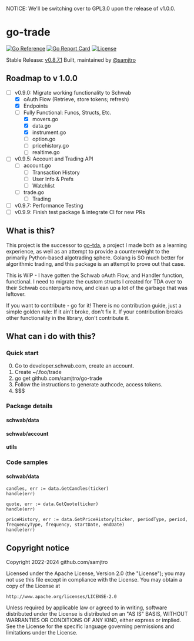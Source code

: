 NOTICE: We'll be switching over to GPL3.0 upon the release of v1.0.0.

# go-trade
[![Go Reference](https://pkg.go.dev/badge/github.com/samjtro/go-trade.svg)](https://pkg.go.dev/github.com/samjtro/go-trade)
[![Go Report Card](https://goreportcard.com/badge/github.com/samjtro/go-trade)](https://goreportcard.com/report/github.com/samjtro/go-trade)
[![License](https://img.shields.io/badge/license-Apache2-brightgreen.svg)](LICENSE)

Stable Release: [v0.8.7.1](https://github.com/samjtro/go-trade/tree/stable)
Built, maintained by [@samjtro](https://github.com/samjtro)

## Roadmap to v 1.0.0

- [ ] v0.9.0: Migrate working functionality to Schwab
    * [x] oAuth Flow (Retrieve, store tokens; refresh)
    * [x] Endpoints
    * [ ] Fully Functional: Funcs, Structs, Etc.
        * [x] movers.go
        * [x] data.go
        * [x] instrument.go
        * [ ] option.go
        * [ ] pricehistory.go
        * [ ] realtime.go
- [ ] v0.9.5: Account and Trading API
    * [ ] account.go
        * [ ] Transaction History
        * [ ] User Info & Prefs
        * [ ] Watchlist
    * [ ] trade.go
        * [ ] Trading
- [ ] v0.9.7: Performance Testing
- [ ] v0.9.9: Finish test package & integrate CI for new PRs

## What is this?

This project is the successor to [go-tda](https://github.com/samjtro/go-tda), a project I made both as a learning experience, as well as an attempt to provide a counterweight to the primarily Python-based algotrading sphere. Golang is SO much better for algorithmic trading, and this package is an attempt to prove out that case.

This is WIP - I have gotten the Schwab oAuth Flow, and Handler function, functional. I need to migrate the custom structs I created for TDA over to their Schwab counterparts now, and clean up a lot of the garbage that was leftover.

If you want to contribute - go for it! There is no contribution guide, just a simple golden rule: If it ain't broke, don't fix it. If your contribution breaks other functionality in the library, don't contribute it.

## What can i do with this?

### Quick start

0. Go to developer.schwab.com, create an account.
1. Create ~/.foo/trade
2. go get github.com/samjtro/go-trade
3. Follow the instructions to generate authcode, access tokens.
4. $$$

### Package details

#### schwab/data
#### schwab/account
#### utils

### Code samples

#### schwab/data

```
candles, err := data.GetCandles(ticker)
handle(err)

quote, err := data.GetQuote(ticker)
handle(err)

priceHistory, err := data.GetPriceHistory(ticker, periodType, period, frequencyType, frequency, startDate, endDate)
handle(err)
```

## Copyright notice

Copyright 2022-2024 github.com/samjtro

Licensed under the Apache License, Version 2.0 (the "License");
you may not use this file except in compliance with the License.
You may obtain a copy of the License at

    http://www.apache.org/licenses/LICENSE-2.0

Unless required by applicable law or agreed to in writing, software
distributed under the License is distributed on an "AS IS" BASIS,
WITHOUT WARRANTIES OR CONDITIONS OF ANY KIND, either express or implied.
See the License for the specific language governing permissions and
limitations under the License.